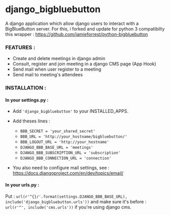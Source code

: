 # django_bigbluebutton
A django application which allow django users to interact with a BigBlueButton server.
For this, i forked and update for python 3 compatibilty this wrapper : https://github.com/jamieforrest/python-bigbluebutton


### FEATURES :

- Create and delete meetings in django admin
- Consult, register and join meeting in a django CMS page (App Hook)
- Send mail when user register to a meeting
- Send mail to meeting's attendees

### INSTALLATION :
#### In your settings.py :

- Add `'django_bigbluebutton'` to your INSTALLED_APPS.
- Add theses lines :
    - `BBB_SECRET = 'your_shared_secret'`
    - `BBB_URL = 'http://your_hostname/bigbluebutton/'`
    - `BBB_LOGOUT_URL = 'http://your_hostname'`
    - `DJANGO_BBB_BASE_URL = 'meetings'`
    - `DJANGO_BBB_SUBSCRIPTION_URL = 'subscription'`
    - `DJANGO_BBB_CONNECTION_URL = 'connection'`

- You also need to configure mail settings, see : https://docs.djangoproject.com/en/dev/topics/email/

#### In your urls.py :

Put :
`url(r'^{}/'.format(settings.DJANGO_BBB_BASE_URL), include('django_bigbluebutton.urls'))` and make sure it's before : `url(r'^', include('cms.urls'))` if you're using django cms.
